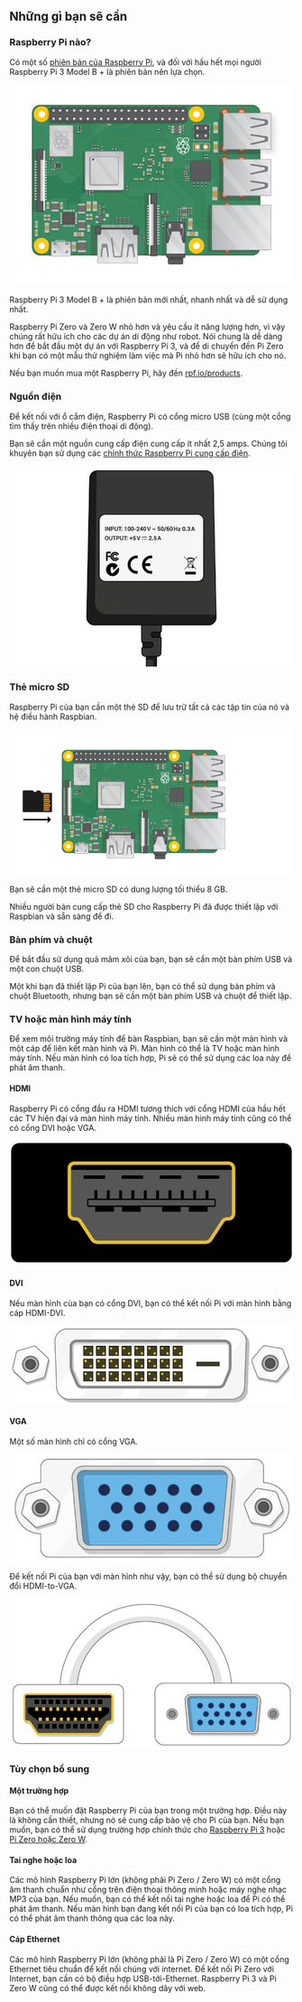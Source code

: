 ## Những gì bạn sẽ cần

### Raspberry Pi nào?

Có một số [phiên bản của Raspberry Pi](https://www.raspberrypi.org/products/), và đối với hầu hết mọi người Raspberry Pi 3 Model B + là phiên bản nên lựa chọn.

![Raspberry Pi 3](images/raspberry-pi.png)

Raspberry Pi 3 Model B + là phiên bản mới nhất, nhanh nhất và dễ sử dụng nhất.

Raspberry Pi Zero và Zero W nhỏ hơn và yêu cầu ít năng lượng hơn, vì vậy chúng rất hữu ích cho các dự án di động như robot. Nói chung là dễ dàng hơn để bắt đầu một dự án với Raspberry Pi 3, và để di chuyển đến Pi Zero khi bạn có một mẫu thử nghiệm làm việc mà Pi nhỏ hơn sẽ hữu ích cho nó.

Nếu bạn muốn mua một Raspberry Pi, hãy đến [rpf.io/products](https://rpf.io/products).

### Nguồn điện

Để kết nối với ổ cắm điện, Raspberry Pi có cổng micro USB (cùng một cổng tìm thấy trên nhiều điện thoại di động).

Bạn sẽ cần một nguồn cung cấp điện cung cấp ít nhất 2,5 amps. Chúng tôi khuyên bạn sử dụng các [chính thức Raspberry Pi cung cấp điện](https://www.raspberrypi.org/products/raspberry-pi-universal-power-supply/).

![cung cấp năng lượng](images/powersupply.png)

### Thẻ micro SD

Raspberry Pi của bạn cần một thẻ SD để lưu trữ tất cả các tập tin của nó và hệ điều hành Raspbian.

![thẻ SD](images/pi-sd.png)

Bạn sẽ cần một thẻ micro SD có dung lượng tối thiểu 8 GB.

Nhiều người bán cung cấp thẻ SD cho Raspberry Pi đã được thiết lập với Raspbian và sẵn sàng để đi.

### Bàn phím và chuột

Để bắt đầu sử dụng quả mâm xôi của bạn, bạn sẽ cần một bàn phím USB và một con chuột USB.

Một khi bạn đã thiết lập Pi của bạn lên, bạn có thể sử dụng bàn phím và chuột Bluetooth, nhưng bạn sẽ cần một bàn phím USB và chuột để thiết lập.

### TV hoặc màn hình máy tính

Để xem môi trường máy tính để bàn Raspbian, bạn sẽ cần một màn hình và một cáp để liên kết màn hình và Pi. Màn hình có thể là TV hoặc màn hình máy tính. Nếu màn hình có loa tích hợp, Pi sẽ có thể sử dụng các loa này để phát âm thanh.

#### HDMI

Raspberry Pi có cổng đầu ra HDMI tương thích với cổng HDMI của hầu hết các TV hiện đại và màn hình máy tính. Nhiều màn hình máy tính cũng có thể có cổng DVI hoặc VGA.

![cổng hdmi](images/hdmi-port.png)

#### DVI

Nếu màn hình của bạn có cổng DVI, bạn có thể kết nối Pi với màn hình bằng cáp HDMI-DVI.

![cổng dvi](images/dvi-port.png)

#### VGA

Một số màn hình chỉ có cổng VGA.

![cổng vga](images/vga-port.png)

Để kết nối Pi của bạn với màn hình như vậy, bạn có thể sử dụng bộ chuyển đổi HDMI-to-VGA.

![cổng HDMI sang cổng vga](images/hdmi-vga-adapter.png)

### Tùy chọn bổ sung

#### Một trường hợp

Bạn có thể muốn đặt Raspberry Pi của bạn trong một trường hợp. Điều này là không cần thiết, nhưng nó sẽ cung cấp bảo vệ cho Pi của bạn. Nếu bạn muốn, bạn có thể sử dụng trường hợp chính thức cho [Raspberry Pi 3](https://www.raspberrypi.org/products/raspberry-pi-3-case/) hoặc [Pi Zero hoặc Zero W](https://www.raspberrypi.org/products/raspberry-pi-zero-case/).

#### Tai nghe hoặc loa

Các mô hình Raspberry Pi lớn (không phải Pi Zero / Zero W) có một cổng âm thanh chuẩn như cổng trên điện thoại thông minh hoặc máy nghe nhạc MP3 của bạn. Nếu muốn, bạn có thể kết nối tai nghe hoặc loa để Pi có thể phát âm thanh. Nếu màn hình bạn đang kết nối Pi của bạn có loa tích hợp, Pi có thể phát âm thanh thông qua các loa này.

#### Cáp Ethernet

Các mô hình Raspberry Pi lớn (không phải là Pi Zero / Zero W) có một cổng Ethernet tiêu chuẩn để kết nối chúng với internet. Để kết nối Pi Zero với Internet, bạn cần có bộ điều hợp USB-tới-Ethernet. Raspberry Pi 3 và Pi Zero W cũng có thể được kết nối không dây với web.